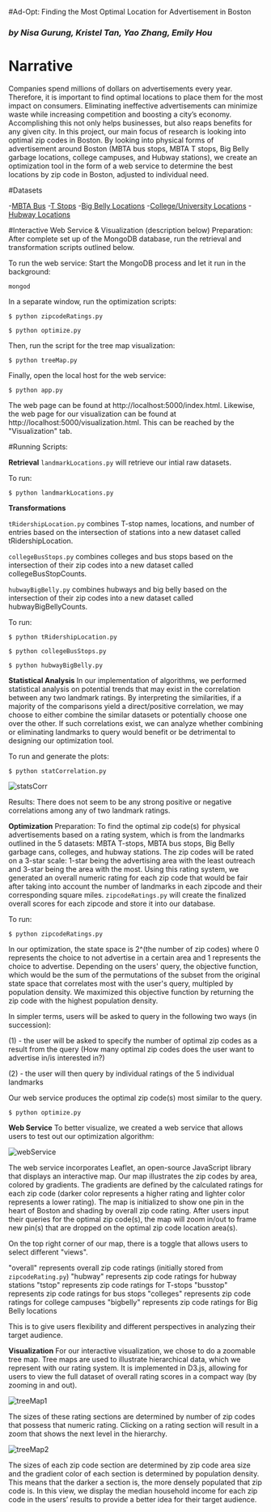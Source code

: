 #Ad-Opt: Finding the Most Optimal Location for Advertisement in Boston
### *by Nisa Gurung, Kristel Tan, Yao Zhang, Emily Hou*

# Narrative

Companies spend millions of dollars on advertisements every year. Therefore, it is important to find optimal locations to place them for the most impact on consumers. Eliminating ineffective advertisements can minimize waste while increasing competition and boosting a city’s economy. Accomplishing this not only helps businesses, but also reaps benefits for any given city. In this project, our main focus of research is looking into optimal zip codes in Boston. By looking into physical forms of advertisement around Boston (MBTA bus stops, MBTA T stops, Big Belly garbage locations, college campuses, and Hubway stations), we create an optimization tool in the form of a web service to determine the best locations by zip code in Boston, adjusted to individual need. 

#Datasets

-[MBTA Bus](https://boston.opendatasoft.com/explore/dataset/mbta-bus-stops/)
-[T Stops](http://erikdemaine.org/maps/mbta/mbta.yaml)
-[Big Belly Locations](https://data.cityofboston.gov/City-Services/Big-Belly-Locations/42qi-w8d7)
-[College/University Locations](https://boston.opendatasoft.com/explore/dataset/colleges-and-universities/)
-[Hubway Locations](https://boston.opendatasoft.com/explore/dataset/hubway-stations-in-boston/)

#Interactive Web Service & Visualization (description below)
Preparation: After complete set up of the MongoDB database, run the retrieval and transformation scripts outlined below.

To run the web service:
Start the MongoDB process and let it run in the background:

```
mongod
```
In a separate window, run the optimization scripts:

```
$ python zipcodeRatings.py

$ python optimize.py

```
Then, run the script for the tree map visualization:

```
$ python treeMap.py
```

Finally, open the local host for the web service:

```
$ python app.py
```
The web page can be found at http://localhost:5000/index.html.
Likewise, the web page for our visualization can be found at http://localhost:5000/visualization.html. This can be reached by the "Visualization" tab.


#Running Scripts: 

**Retrieval**
`landmarkLocations.py` will retrieve our intial raw datasets. 

To run:

```
$ python landmarkLocations.py
```

**Transformations**

`tRidershipLocation.py` combines T-stop names, locations, and number of entries based on the intersection of stations into a new dataset called tRidershipLocation. 

`collegeBusStops.py` combines colleges and bus stops based on the intersection of their zip codes into a new dataset called collegeBusStopCounts. 

`hubwayBigBelly.py` combines hubways and big belly based on the intersection of their zip codes into a new dataset called hubwayBigBellyCounts.

To run:

```
$ python tRidershipLocation.py

$ python collegeBusStops.py

$ python hubwayBigBelly.py
```

**Statistical Analysis**
In our implementation of algorithms, we performed statistical analysis on potential trends that may exist in the correlation between any two landmark ratings. By interpreting the similarities, if a majority of the comparisons yield a direct/positive correlation, we may choose to either combine the similar datasets or potentially choose one over the other. If such correlations exist, we can analyze whether combining or eliminating landmarks to query would benefit or be detrimental to designing our optimization tool. 

To run and generate the plots:

```
$ python statCorrelation.py

```

![statsCorr](https://github.com/ktango/course-2016-fal-proj/blob/master/ktan_ngurung_yazhang_emilyh23/statCorrelation.png)

Results: There does not seem to be any strong positive or negative correlations among any of two landmark ratings. 


**Optimization**
Preparation:
To find the optimal zip code(s) for physical advertisements based on a rating system, which is from the landmarks outlined in the 5 datasets: MBTA T-stops, MBTA bus stops, Big Belly garbage cans, colleges, and hubway stations. The zip codes will be rated on a 3-star scale: 1-star being the advertising area with the least outreach and 3-star being the area with the most. Using this rating system, we generated an overall numeric rating for each zip code that would be fair after taking into account the number of landmarks in each zipcode and their corresponding square miles. 
`zipcodeRatings.py` will create the finalized overall scores for each zipcode and store it into our database.

To run:

```
$ python zipcodeRatings.py
```

In our optimization, the state space is 2^(the number of zip codes) where 0 represents the choice to not advertise in a certain area and 1 represents the choice to advertise. Depending on the users' query, the objective function, which would be the sum of the permutations of the subset from the original state space that correlates most with the user's query, multipled by population density. We maximized this objective function by returning the zip code with the highest population density. 

In simpler terms, users will be asked to query in the following two ways (in succession):

(1) - the user will be asked to specify the number of optimal zip codes as a result from the query (How many optimal zip codes does the user want to advertise in/is interested in?)

(2) - the user will then query by individual ratings of the 5 individual landmarks

Our web service produces the optimal zip code(s) most similar to the query. 

```
$ python optimize.py
```

**Web Service**
To better visualize, we created a web service that allows users to test out our optimization algorithm:

![webService](https://github.com/ktango/course-2016-fal-proj/blob/master/ktan_ngurung_yazhang_emilyh23/webservice.png)

The web service incorporates Leaflet, an open-source JavaScript library that displays an interactive map. Our map illustrates the zip codes by area, colored by gradients. The gradients are defined by the calculated ratings for each zip code (darker color represents a higher rating and lighter color represents a lower rating). The map is initialized to show one pin in the heart of Boston and shading by overall zip code rating. After users input their queries for the optimal zip code(s), the map will zoom in/out to frame new pin(s) that are dropped on the optimal zip code location area(s). 

On the top right corner of our map, there is a toggle that allows users to select different "views".

"overall" represents overall zip code ratings (initially stored from `zipcodeRating.py`)
"hubway" represents zip code ratings for hubway stations
"tstop" represents zip code ratings for T-stops
"busstop" represents zip code ratings for bus stops
"colleges" represents zip code ratings for college campuses
"bigbelly" represents zip code ratings for Big Belly locations

This is to give users flexibility and different perspectives in analyzing their target audience. 

**Visualization**
For our interactive visualization, we chose to do a zoomable tree map. Tree maps are used to illustrate hierarchical data, which we represent with our rating system. It is implemented in D3.js, allowing for users to view the full dataset of overall rating scores in a compact way (by zooming in and out). 

![treeMap1](https://github.com/ktango/course-2016-fal-proj/blob/master/ktan_ngurung_yazhang_emilyh23/treemap_ratings.jpg)

The sizes of these rating sections are determined by number of zip codes that possess that numeric rating. Clicking on a rating section will result in a zoom that shows the next level in the hierarchy. 

![treeMap2](https://github.com/ktango/course-2016-fal-proj/blob/master/ktan_ngurung_yazhang_emilyh23/treemap_zoomed.jpg)

The sizes of each zip code section are determined by zip code area size and the gradient color of each section is determined by population density. This means that the darker a section is, the more densely populated that zip code is. In this view, we display the median household income for each zip code in the users’ results to provide a better idea for their target audience. 
